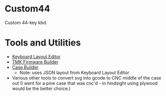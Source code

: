 # Custom44
Custom 44-key kbd.

# Tools and Utilities
- [Keyboard Layout Editor](http://www.keyboard-layout-editor.com/)
- [TMK Firmware Builder](http://kb.sized.io/)
- [Case Builder](http://builder.swillkb.com/)
	- Note: uses JSON layout from Keyboard Layout Editor
- Various other tools to convert svg into gcode to CNC middle of the case out (I went for a pine case that was cnc'd - in hindsight using plywood would be the better choice.)